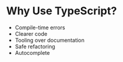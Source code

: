 # Why Use TypeScript?

- Compile-time errors
- Clearer code
- Tooling over documentation
- Safe refactoring
- Autocomplete
